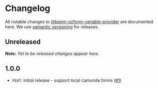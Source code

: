 # Changelog

All notable changes to [@bpmn-io/form-variable-provider](https://github.com/bpmn-io/form-variable-provider) are documented here. We use [semantic versioning](http://semver.org/) for releases.

## Unreleased

___Note:__ Yet to be released changes appear here._

## 1.0.0

* `FEAT`: initial release - support local camunda forms ([#1](https://github.com/bpmn-io/form-variable-provider/pull/1))